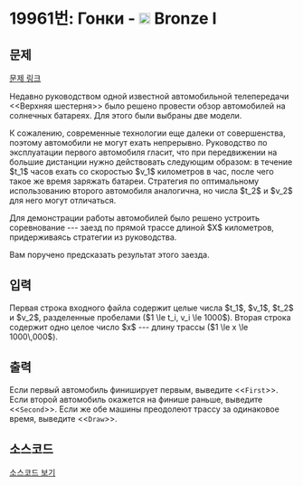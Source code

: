 # 19961번: Гонки - <img src="https://static.solved.ac/tier_small/5.svg" style="height:20px" /> Bronze I

<!-- performance -->

<!-- 문제 제출 후 깃허브에 푸시를 했을 때 제출한 코드의 성능이 입력될 공간입니다.-->

<!-- end -->

## 문제

[문제 링크](https://boj.kr/19961)


<p>Недавно руководством одной известной автомобильной телепередачи &lt;&lt;Верхняя шестерня&gt;&gt; было решено провести обзор автомобилей на солнечных батареях. Для этого были выбраны две модели.</p>

<p>К сожалению, современные технологии еще далеки от совершенства, поэтому автомобили не могут ехать непрерывно. Руководство по эксплуатации первого автомобиля гласит, что при передвижении на большие дистанции нужно действовать следующим образом: в течение $t_1$ часов ехать со скоростью $v_1$ километров в час, после чего такое же время заряжать батареи. Стратегия по оптимальному использованию второго автомобиля аналогична, но числа $t_2$ и $v_2$ для него могут отличаться.</p>

<p>Для демонстрации работы автомобилей было решено устроить соревнование --- заезд по прямой трассе длиной $X$ километров, придерживаясь стратегии из руководства.</p>

<p>Вам поручено предсказать результат этого заезда.</p>



## 입력


<p>Первая строка входного файла содержит целые числа $t_1$, $v_1$, $t_2$ и $v_2$, разделенные пробелами ($1 \le t_i, v_i \le 1000$). Вторая строка содержит одно целое число $x$ --- длину трассы ($1 \le x \le 1000\,000$).</p>



## 출력


<p>Если первый автомобиль финиширует первым, выведите &lt;&lt;<code>First</code>&gt;&gt;. Если второй автомобиль окажется на финише раньше, выведите &lt;&lt;<code>Second</code>&gt;&gt;. Если же обе машины преодолеют трассу за одинаковое время, выведите &lt;&lt;<code>Draw</code>&gt;&gt;.</p>



## 소스코드

[소스코드 보기](Гонки.py)
